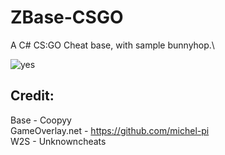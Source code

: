 # ZBase-CSGO
A C# CS:GO Cheat base, with sample bunnyhop.\

![yes](https://i.imgur.com/HGvmcWP.png)

## Credit:
Base - Coopyy  
GameOverlay.net - https://github.com/michel-pi  
W2S - Unknowncheats


